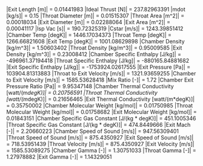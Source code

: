 |Exit Length [m]| = 0.01441983
|Ideal Thrust [N]| = 237.82963391
|mdot [kg/s]| = 0.15
|Throat Diameter [m]| = 0.01515307
|Throat Area [m^2]| = 0.00018034
|Exit Diameter [m]| = 0.02288064
|Exit Area [m^2]| = 0.00041117
|Isp Vac [s]| = 190.72325319
|Cstar [m/s]| = 1243.39851412
|Chamber Temp [degK]| = 1446.17034373
|Throat Temp [degK]| = 1266.66821608
|Exit Temp [degK]| = 1001.08629898
|Chamber Density [kg/m^3]| = 1.50603402
|Throat Density [kg/m^3]| = 0.95009585
|Exit Density [kg/m^3]| = 0.23008412
|Chamber Specific Enthalpy [J/kg]| = -496961.37194418
|Throat Specific Enthalpy [J/kg]| = -880165.84881682
|Exit Specific Enthalpy [J/kg]| = -1753924.02617555
|Exit Pressure [Pa]| = 103904.81313883
|Throat to Exit Velocity [m/s]| = 1321.93659255
|Chamber to Exit Velocity [m/s]| = 1585.53628418
|Mix Ratio [-]| = 1.72
|Chamber Exit Pressure Ratio [Pa]| = 9.95347148
|Chamber Thermal Conductivity [watt/(m*degK)]| = 0.20756591
|Throat Thermal Conductivity [watt/(m*degK)]| = 0.21656465
|Exit Thermal Conductivity [watt/(m*degK)]| = 0.35750002
|Chamber Molecular Weight [kg/mol]| = 0.01750985
|Throat Molecular Weight [kg/mol]| = 0.01758682
|Exit Molecular Weight [kg/mol]| = 0.01843151
|Chamber Specific Gas Constant [J/(kg * degK)]| = 451.1005346
|Throat Specific Gas Constant [J/(kg * degK)]| = 474.8449666
|Exit Mach [-]| = 2.20660223
|Chamber Speed of Sound [m/s]| = 947.56309401
|Throat Speed of Sound [m/s]| = 875.4350927
|Exit Speed of Sound [m/s]| = 718.53951439
|Throat Velocity [m/s]| = 875.4350927
|Exit Velocity [m/s]| = 1585.53089275
|Chamber Gamma [-]| = 1.30751033
|Throat Gamma [-]| = 1.27978882
|Exit Gamma [-]| = 1.14329051
